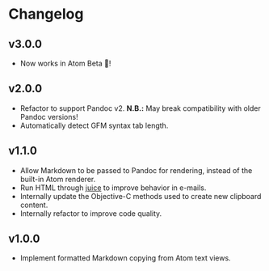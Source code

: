 # Changelog
## v3.0.0
* Now works in Atom Beta :tada:!

## v2.0.0
* Refactor to support Pandoc v2. **N.B.:** May break compatibility with older Pandoc versions!
* Automatically detect GFM syntax tab length.

## v1.1.0
* Allow Markdown to be passed to Pandoc for rendering, instead of the built-in Atom renderer.
* Run HTML through [juice](https://github.com/Automattic/juice) to improve behavior in e-mails.
* Internally update the Objective-C methods used to create new clipboard content.
* Internally refactor to improve code quality.

## v1.0.0
* Implement formatted Markdown copying from Atom text views.
